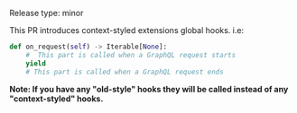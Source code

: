 Release type: minor

This PR introduces context-styled extensions global hooks.
i.e:
```python
def on_request(self) -> Iterable[None]:
    #  This part is called when a GraphQL request starts
    yield
    # This part is called when a GraphQL request ends

```
**Note: If you have any "old-style" hooks
they will be called instead of any "context-styled" hooks.**
